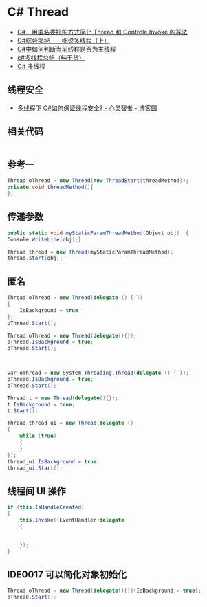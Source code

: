 # C# Thread

- [C#　用匿名委托的方式简化 Thread 和 Controle.Invoke 的写法](https://www.xuebuyuan.com/532327.html)
- [C#综合揭秘——细说多线程（上）](https://www.cnblogs.com/leslies2/archive/2012/02/07/2310495.html)
- [C#中如何判断当前线程是否为主线程](https://blog.csdn.net/coffeecato/article/details/53336896)
- [c#多线程总结（纯干货）](https://www.cnblogs.com/wyt007/p/9486752.html)
- [C# 多线程](http://www.runoob.com/csharp/csharp-multithreading.html)

## 线程安全

- [多线程下 C#如何保证线程安全? - 心灵智者 - 博客园](https://www.cnblogs.com/janghe/p/7875093.html)

## 相关代码

```c#

```

## 参考一

```c#
Thread oThread = new Thread(new ThreadStart(threadMethod));
private void threadMethod(){
};
```

## 传递参数

```c#
public static void myStaticParamThreadMethod(Object obj)  {
Console.WriteLine(obj);}

Thread thread = new Thread(myStaticParamThreadMethod);
thread.start(obj);
```

## 匿名

```c#
Thread oThread = new Thread(delegate () { })
{
    IsBackground = true
};
oThread.Start();

Thread oThread = new Thread(delegate(){});
oThread.IsBackground = true;
oThread.Start();



var oThread = new System.Threading.Thread(delegate () { });
oThread.IsBackground = true;
oThread.Start();

```

```c#
Thread t = new Thread(delegate(){});
t.IsBackground = true;
t.Start();
```

```c#
Thread thread_ui = new Thread(delegate ()
{
    while (true)
    {
    }
});
thread_ui.IsBackground = true;
thread_ui.Start();
```

## 线程间 UI 操作

```c#
if (this.IsHandleCreated)
{
    this.Invoke((EventHandler)delegate
    {


    });
}
```

## IDE0017 可以简化对象初始化

```c#
Thread oThread = new Thread(delegate(){}){IsBackground = true};
oThread.Start();
```
